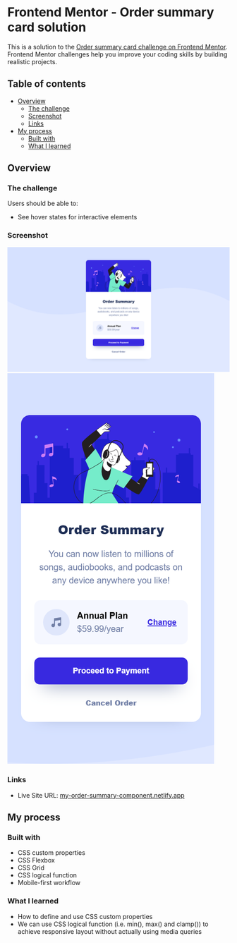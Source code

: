 # Frontend Mentor - Order summary card solution

This is a solution to the [Order summary card challenge on Frontend Mentor](https://www.frontendmentor.io/challenges/order-summary-component-QlPmajDUj). Frontend Mentor challenges help you improve your coding skills by building realistic projects. 

## Table of contents

- [Overview](#overview)
  - [The challenge](#the-challenge)
  - [Screenshot](#screenshot)
  - [Links](#links)
- [My process](#my-process)
  - [Built with](#built-with)
  - [What I learned](#what-i-learned)

## Overview

### The challenge

Users should be able to:

- See hover states for interactive elements

### Screenshot

![desktop_design](/images/screenshot/desktop-design.png)
![mobile_design](/images/screenshot/mobile-design.png)

### Links

- Live Site URL: [my-order-summary-component.netlify.app](https://my-order-summary-component.netlify.app/)

## My process

### Built with

- CSS custom properties
- CSS Flexbox
- CSS Grid
- CSS logical function
- Mobile-first workflow

### What I learned

- How to define and use CSS custom properties
- We can use CSS logical function (i.e. min(), max() and clamp()) to achieve responsive layout without actually using media queries
